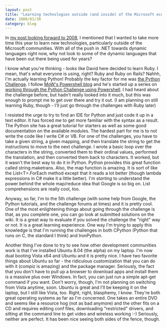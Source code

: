 ```yaml
---
layout: post
title: "Learning technologies outside (and inside) of the Microsoft ecosystem"
date: 2008/01/30
category: blog
---
```


In [my post looking forward to 2008](/blog/2008/01/01/welcome-2008-2007-in-review/), I mentioned that I wanted to take more time this year to learn new technologies, particularly outside of the Microsoft communities. With all of the push in .NET towards dynamic languages right now, why not look to some of the dynamic languages that have been out there being used for years? 

I know what you're thinking - looks like David here decided to learn Ruby. I mean, that's what everyone is using, right? Ruby and Ruby on Rails? Nahhh, I'm actually learning Python! Probably the key factor for me was [the Python Challenge](http://www.pythonchallenge.com/). I follow [MoW's Powershell blog](http://thepowershellguy.com/blogs/posh/default.aspx) and he's started up a series on [working through the Python Challenge using Powershell](http://thepowershellguy.com/blogs/posh/archive/2008/01/09/posh-challenge-part-1.aspx). I had heard about the challenge before, but hadn't really looked into it much, but this was enough to prompt me to get over there and try it out. (I am planning on still learning Ruby, though - I'll just go through the challenges with Ruby later) 

I resisted the urge to try to find an IDE for Python and just code it up in a text editor. It has forced me to get more familiar with the syntax as a result. The Python site has a great tutorial for starters as well as some good documentation on the available modules. The hardest part for me is to not write the code like I write C# or VB. For one of the challenges, you have to take a given string, a given mapping, and then translate the string to get the instructions to move to the next challenge. I wrote a basic loop over the characters in the string, converted them to their ordinal values, performed the translation, and then converted them back to characters. It worked, but it wasn't the best way to do it in Python. Python provides this great function called string.maketrans. Also, the map function is amazing. It is sort of like the List&lt;T&gt;.ForEach method except that it reads a lot better (though lambda expressions in C# make it a little better). I'm *starting* to understand the power behind the whole map/reduce idea that Google is so big on. List comprehensions are really cool, too. 

Anyway, so far, I'm to the 5th challenge (with some help from Google, the Python tutorials, and the challenge forums at times) and it is pretty cool. One of the most enlightening things about going through the challenge is that, as you complete one, you can go look at submitted solutions on the wiki. It is a great way to evaluate if you solved the challenge the "right" way or not. It is a great learning experience. One way I'm trying to apply this knowledge is that I'm running the challenges in both CPython (Python that runs on C, the standard I think) and IronPython. 

Another thing I've done to try to see how other development communities work is that I've installed Ubuntu 8.04 (the alpha) on my laptop. I'm now dual booting Vista x64 and Ubuntu and it is pretty nice. I have two favorite things about Ubuntu so far - the ridiculous customization that you can do with it (compiz is amazing) and the package manager. Seriously, the fact that you don't have to pull up a browser to download apps and install them is a massive plus over Windows. In fact, you can just run a simple apt-get command if you want. Don't worry, though, I'm not planning on switching from Vista anytime, soon. Ubuntu is great and I'll be keeping it on the laptop, but I still like Vista, too. Right, right, blasphemy, I know. They're both great operating systems as far as I'm concerned. One takes an entire DVD and seems like a resource hog (not as bad anymore) and the other fits on a CD and requires editing conf files, downloading "restricted" drivers, and sitting at the command line to get video and wireless working :-) Seriously, neither are perfect. It has been nice seeing both sides of the fence, though.

